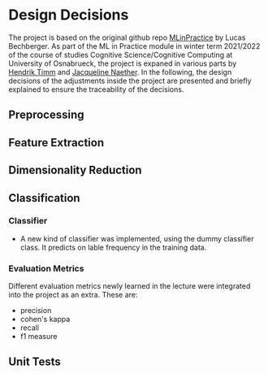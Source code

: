 # Design Decisions
The project is based on the original github repo [MLinPractice](https://github.com/lbechberger/MLinPractice) by Lucas Bechberger. As part of the ML in Practice module in winter term 2021/2022 of the course of studies Cognitive Science/Cognitive Computing at University of Osnabrueck, the project is expaned in various parts by [Hendrik Timm](https://github.com/sweedp) and [Jacqueline Naether](https://github.com/jackylinelein). In the following, the design decisions of the adjustments inside the project are presented and briefly explained to ensure the traceability of the decisions.

## Preprocessing

## Feature Extraction

## Dimensionality Reduction

## Classification

### Classifier
- A new kind of classifier was implemented, using the dummy classifier class. It predicts on lable frequency in the training data.

### Evaluation Metrics
Different evaluation metrics newly learned in the lecture were integrated into the project as an extra. These are:
- precision
- cohen's kappa
- recall
- f1 measure

## Unit Tests


